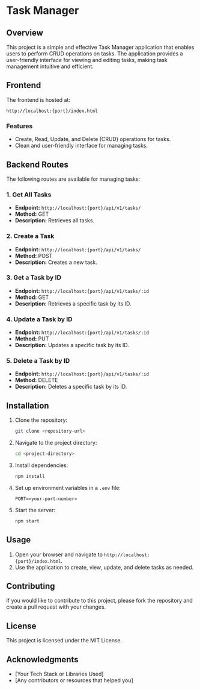 # Task Manager

## Overview

This project is a simple and effective Task Manager application that enables users to perform CRUD operations on tasks. The application provides a user-friendly interface for viewing and editing tasks, making task management intuitive and efficient.

## Frontend

The frontend is hosted at:

```
http://localhost:{port}/index.html
```

### Features

- Create, Read, Update, and Delete (CRUD) operations for tasks.
- Clean and user-friendly interface for managing tasks.

## Backend Routes

The following routes are available for managing tasks:

### 1. Get All Tasks

- **Endpoint:** `http://localhost:{port}/api/v1/tasks/`
- **Method:** GET
- **Description:** Retrieves all tasks.

### 2. Create a Task

- **Endpoint:** `http://localhost:{port}/api/v1/tasks/`
- **Method:** POST
- **Description:** Creates a new task.

### 3. Get a Task by ID

- **Endpoint:** `http://localhost:{port}/api/v1/tasks/:id`
- **Method:** GET
- **Description:** Retrieves a specific task by its ID.

### 4. Update a Task by ID

- **Endpoint:** `http://localhost:{port}/api/v1/tasks/:id`
- **Method:** PUT
- **Description:** Updates a specific task by its ID.

### 5. Delete a Task by ID

- **Endpoint:** `http://localhost:{port}/api/v1/tasks/:id`
- **Method:** DELETE
- **Description:** Deletes a specific task by its ID.

## Installation

1. Clone the repository:
   ```bash
   git clone <repository-url>
   ```

2. Navigate to the project directory:
   ```bash
   cd <project-directory>
   ```

3. Install dependencies:
   ```bash
   npm install
   ```

4. Set up environment variables in a `.env` file:
   ```env
   PORT=<your-port-number>
   ```

5. Start the server:
   ```bash
   npm start
   ```

## Usage

1. Open your browser and navigate to `http://localhost:{port}/index.html`.
2. Use the application to create, view, update, and delete tasks as needed.

## Contributing

If you would like to contribute to this project, please fork the repository and create a pull request with your changes.

## License

This project is licensed under the MIT License.

## Acknowledgments

- [Your Tech Stack or Libraries Used]
- [Any contributors or resources that helped you]
